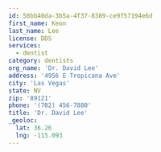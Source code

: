 ```yaml
---
id: 58bb40da-3b5a-4f37-8389-ce9f57194e6d
first_name: Keon
last_name: Lee
license: DDS
services:
  - dentist
category: dentists
org_name: 'Dr. David Lee'
address: '4956 E Tropicana Ave'
city: 'Las Vegas'
state: NV
zip: '89121'
phone: '(702) 456-7880'
title: 'Dr. David Lee'
_geoloc:
  lat: 36.26
  lng: -115.093
---
```

